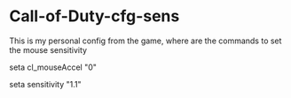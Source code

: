 # Call-of-Duty-cfg-sens
This is my personal config from the game, where are the commands to set the mouse sensitivity


seta cl_mouseAccel "0"

seta sensitivity "1.1"

